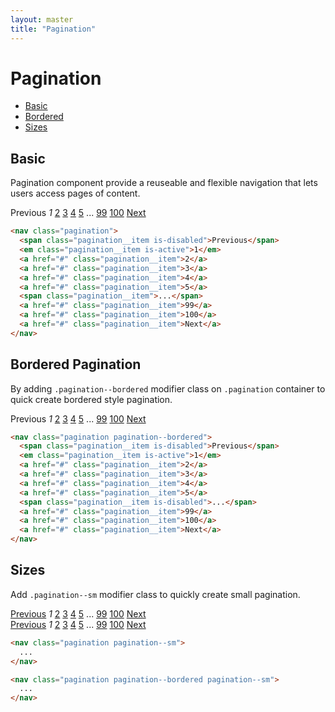 ```yaml
---
layout: master
title: "Pagination"
---
```


# Pagination

- [Basic](#basic)
- [Bordered](#bordered)
- [Sizes](#sizes)

## Basic
Pagination component provide a reuseable and flexible navigation that lets
users access pages of content.

<div class="u-mb-15">
  <nav class="pagination">
    <span class="pagination__item is-disabled">Previous</span>
    <em class="pagination__item is-active">1</em>
    <a href="#" class="pagination__item">2</a>
    <a href="#" class="pagination__item">3</a>
    <a href="#" class="pagination__item">4</a>
    <a href="#" class="pagination__item">5</a>
    <span class="pagination__item">...</span>
    <a href="#" class="pagination__item">99</a>
    <a href="#" class="pagination__item">100</a>
    <a href="#" class="pagination__item">Next</a>
  </nav>
</div>

```html
<nav class="pagination">
  <span class="pagination__item is-disabled">Previous</span>
  <em class="pagination__item is-active">1</em>
  <a href="#" class="pagination__item">2</a>
  <a href="#" class="pagination__item">3</a>
  <a href="#" class="pagination__item">4</a>
  <a href="#" class="pagination__item">5</a>
  <span class="pagination__item">...</span>
  <a href="#" class="pagination__item">99</a>
  <a href="#" class="pagination__item">100</a>
  <a href="#" class="pagination__item">Next</a>
</nav>
```

## Bordered Pagination
By adding `.pagination--bordered` modifier class on `.pagination`
container to quick create bordered style pagination.

<div class="u-mb-15">
  <nav class="pagination pagination--bordered">
    <span class="pagination__item is-disabled">Previous</span>
    <em class="pagination__item is-active">1</em>
    <a href="#" class="pagination__item">2</a>
    <a href="#" class="pagination__item">3</a>
    <a href="#" class="pagination__item">4</a>
    <a href="#" class="pagination__item">5</a>
    <span class="pagination__item is-disabled">...</span>
    <a href="#" class="pagination__item">99</a>
    <a href="#" class="pagination__item">100</a>
    <a href="#" class="pagination__item">Next</a>
  </nav>
</div>

```html
<nav class="pagination pagination--bordered">
  <span class="pagination__item is-disabled">Previous</span>
  <em class="pagination__item is-active">1</em>
  <a href="#" class="pagination__item">2</a>
  <a href="#" class="pagination__item">3</a>
  <a href="#" class="pagination__item">4</a>
  <a href="#" class="pagination__item">5</a>
  <span class="pagination__item is-disabled">...</span>
  <a href="#" class="pagination__item">99</a>
  <a href="#" class="pagination__item">100</a>
  <a href="#" class="pagination__item">Next</a>
</nav>
```

## Sizes
Add `.pagination--sm` modifier class to quickly create small pagination.

<div class="u-mb-15">
  <nav class="pagination pagination--sm">
    <a href="#" class="pagination__item">Previous</a>
    <em class="pagination__item is-active">1</em>
    <a href="#" class="pagination__item">2</a>
    <a href="#" class="pagination__item">3</a>
    <a href="#" class="pagination__item">4</a>
    <a href="#" class="pagination__item">5</a>
    <span class="pagination__item">...</span>
    <a href="#" class="pagination__item">99</a>
    <a href="#" class="pagination__item">100</a>
    <a href="#" class="pagination__item">Next</a>
  </nav>
</div>

<div class="u-mb-15">
  <nav class="pagination pagination--bordered pagination--sm">
    <a href="#" class="pagination__item">Previous</a>
    <em class="pagination__item is-active">1</em>
    <a href="#" class="pagination__item">2</a>
    <a href="#" class="pagination__item">3</a>
    <a href="#" class="pagination__item">4</a>
    <a href="#" class="pagination__item">5</a>
    <span class="pagination__item">...</span>
    <a href="#" class="pagination__item">99</a>
    <a href="#" class="pagination__item">100</a>
    <a href="#" class="pagination__item">Next</a>
  </nav>
</div>

```html
<nav class="pagination pagination--sm">
  ...
</nav>

<nav class="pagination pagination--bordered pagination--sm">
  ...
</nav>
```
